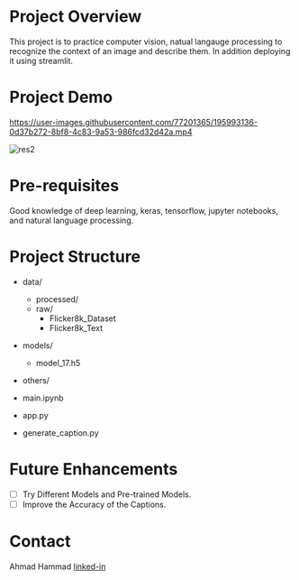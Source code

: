 
# Project Overview
This project is to practice computer vision, natual langauge processing to recognize the context of an image and describe them. In addition deploying it using streamlit.


# Project Demo


https://user-images.githubusercontent.com/77201365/195993136-0d37b272-8bf8-4c83-9a53-986fcd32d42a.mp4


![res2](https://user-images.githubusercontent.com/77201365/195993487-1f91bb80-abe1-4e23-876e-d511242c149f.png)


# Pre-requisites
Good knowledge of deep learning, keras, tensorflow, jupyter notebooks, and natural language processing.


# Project Structure

- data/
    - processed/
    - raw/
        - Flicker8k_Dataset
        - Flicker8k_Text

- models/
    - model_17.h5

- others/

- main.ipynb

- app.py

- generate_caption.py

# Future Enhancements
- [ ] Try Different Models and Pre-trained Models.
- [ ] Improve the Accuracy of the Captions.

# Contact

Ahmad Hammad [linked-in](https://www.linkedin.com/in/ahmad-hammad-057369203/)

